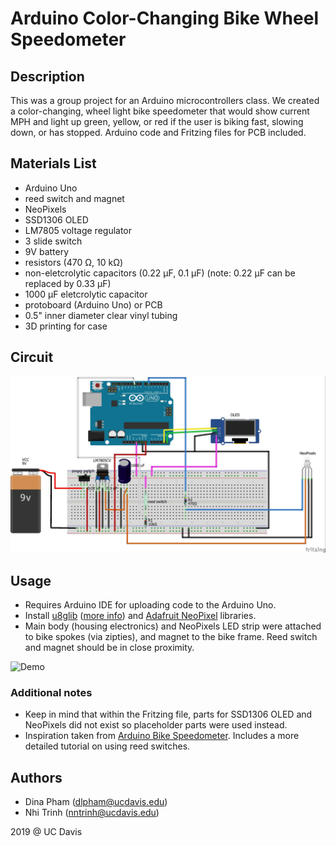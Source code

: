 # Arduino Color-Changing Bike Wheel Speedometer
## Description
This was a group project for an Arduino microcontrollers class. We created a color-changing, wheel light bike speedometer that would show current MPH and light up green, yellow, or red if the user is biking fast, slowing down, or has stopped. Arduino code and Fritzing files for PCB included.

## Materials List
* Arduino Uno
* reed switch and magnet
* NeoPixels
* SSD1306 OLED
* LM7805 voltage regulator
* 3 slide switch
* 9V battery
* resistors (470 Ω, 10 kΩ)
* non-eletcrolytic capacitors (0.22 μF, 0.1 μF) (note: 0.22 μF can be replaced by 0.33 μF)
* 1000 μF eletcrolytic capacitor
* protoboard (Arduino Uno) or PCB
* 0.5" inner diameter clear vinyl tubing
* 3D printing for case

## Circuit
![](https://github.com/dinalehienpham/BikeSpeedometer/blob/master/images/breadboardcircuit.jpg)

## Usage
* Requires Arduino IDE for uploading code to the Arduino Uno. 
* Install [u8glib](https://github.com/olikraus/u8glib/wiki) ([more info](http://wiki.sunfounder.cc/index.php?title=OLED-SSD1306_Module)) and [Adafruit NeoPixel](https://learn.adafruit.com/adafruit-neopixel-uberguide/arduino-library-installation) libraries.
* Main body (housing electronics) and NeoPixels LED strip were attached to bike spokes (via zipties), and magnet to the bike frame. Reed switch and magnet should be in close proximity.

![Demo](https://github.com/dinalehienpham/BikeSpeedometer/blob/master/images/demo.gif)

### Additional notes
* Keep in mind that within the Fritzing file, parts for SSD1306 OLED and NeoPixels did not exist so placeholder parts were used instead. 
* Inspiration taken from [Arduino Bike Speedometer](https://www.instructables.com/id/Arduino-Bike-Speedometer/). Includes a more detailed tutorial on using reed switches.

## Authors
* Dina Pham (dlpham@ucdavis.edu)
* Nhi Trinh (nntrinh@ucdavis.edu)

2019 @ UC Davis
